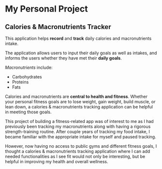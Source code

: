 # My Personal Project

## Calories & Macronutrients Tracker

This application helps **record** and **track** daily calories and macronutrients intake.

The application allows users to input their daily goals as well as intakes, 
and informs the users whether they have met their **daily goals**. 

*Macronutrients* include:
- Carbohydrates
- Proteins
- Fats

Calories and macronutrients are **central to health and fitness**. 
Whether your personal fitness goals are to lose weight, gain weight, build muscle, or lean down, 
a calories & macronutrients tracking application can be helpful in meeting those goals. 

This project of building a fitness-related app was of interest to me as I had previously 
been tracking my macronutrients along with having a rigorous strength-training routine. After couple years of tracking 
my food intake, I became familiar with the appropriate intake for myself and paused tracking. 

However, now having no access to public gyms and different fitness goals, I thought a calories & macronutrients 
tracking application where I can add needed functionalities as I see fit would not only be interesting, but be 
helpful in improving my health and overall wellness. 
